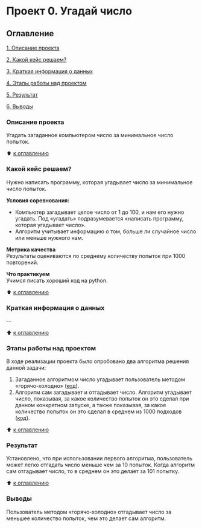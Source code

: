 # Проект 0. Угадай число

## Оглавление
[1. Описание проекта](https://github.com/Balzhir/sf_game_v2_08.2022/tree/main/project_0/README.md#Описание-проекта)

[2. Какой кейс решаем?](https://github.com/Balzhir/sf_game_v2_08.2022/tree/main/project_0/README.md#Какой-кейс-решаем)

[3. Краткая информация о данных](https://github.com/Balzhir/sf_game_v2_08.2022/tree/main/project_0/README.md#Краткая-информация-о-данных)

[4. Этапы работы над проектом](https://github.com/Balzhir/sf_game_v2_08.2022/tree/main/project_0/README.md#Этапы-работы-над-проектом)

[5. Результат](https://github.com/Balzhir/sf_game_v2_08.2022/tree/main/project_0/README.md#Результат)

[6. Выводы](https://github.com/Balzhir/sf_game_v2_08.2022/tree/main/project_0/README.md#Выводы)


### Описание проекта
Угадать загаданное компьютером число за минимальное число попыток.

:arrow_up: [к оглавлению](https://github.com/Balzhir/sf_game_v2_08.2022/tree/main/project_0/README.md#Оглавление)

### Какой кейс решаем?    
Нужно написать программу, которая угадывает число за минимальное число попыток.

**Условия соревнования:**  
- Компьютер загадывает целое число от 1 до 100, и нам его нужно угадать. Под «угадать» подразумевается «написать программу, которая угадывает число».
- Алгоритм учитывает информацию о том, больше ли случайное число или меньше нужного нам.

**Метрика качества**     
Результаты оцениваются по среднему количеству попыток при 1000 повторений.

**Что практикуем**     
Учимся писать хороший код на python.

:arrow_up: [к оглавлению](https://github.com/Balzhir/sf_game_v2_08.2022/tree/main/project_0/README.md#Оглавление)

### Краткая информация о данных

--

:arrow_up: [к оглавлению](https://github.com/Balzhir/sf_game_v2_08.2022/tree/main/project_0/README.md#Оглавление)

### Этапы работы над проектом  
В ходе реализации проекта было опробовано два алгоритма решения данной задачи:
1. Загаданное алгоритмом число угадывает пользователь методом «горячо-холодно» ([код](https://github.com/Balzhir/sf_game_v2_08.2022/blob/main/project_0/game.py)).
2. Алгоритм сам загадывает и отгадывает число. Алгоритм угадывает число, показывая, за какое количество попыток он это сделал при данном конкретном запуске, а также показывая, за какое количество попыток он это сделал в среднем из 1000 подходов ([код](https://github.com/Balzhir/sf_game_v2_08.2022/blob/main/project_0/game_v2.py)).

:arrow_up: [к оглавлению](https://github.com/Balzhir/sf_game_v2_08.2022/tree/main/project_0/README.md#Оглавление)

### Результат

Установлено, что при использовании первого алгоритма, пользователь может легко отгадать число меньше чем за 10 попыток. Когда алгоритм сам отгадывает число, то в среднем он это делает за 101 попытку.

:arrow_up: [к оглавлению](https://github.com/Balzhir/sf_game_v2_08.2022/tree/main/project_0/README.md#Оглавление)

### Выводы

Пользователь методом «горячо-холодно» отгадывает число за меньшее количество попыток, чем это делает сам алгоритм.